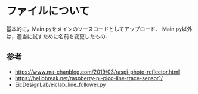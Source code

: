 # ファイルについて

基本的に，Main.pyをメインのソースコードとしてアップロード．
Main.py以外は，適当に試すために名前を変更したもの．

## 参考
* https://www.ma-chanblog.com/2019/03/raspi-photo-reflector.html
* https://hellobreak.net/raspberry-pi-pico-line-trace-sensor1/
* EicDesignLab/eiclab_line_follower.py
